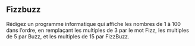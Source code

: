 ## Fizzbuzz

Rédigez un programme informatique qui affiche les nombres de 1 à 100 dans l’ordre, en remplaçant les multiples de 3 par le mot Fizz, les multiples de 5 par Buzz, et les multiples de 15 par FizzBuzz.

